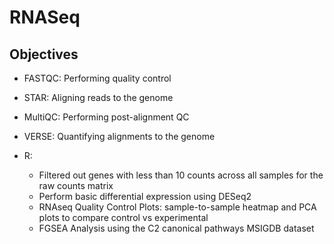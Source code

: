 # RNASeq

## Objectives

- FASTQC: Performing quality control

- STAR: Aligning reads to the genome

- MultiQC: Performing post-alignment QC

- VERSE: Quantifying alignments to the genome

- R:
  * Filtered out genes with less than 10 counts across all samples for the raw counts matrix
  * Perform basic differential expression using DESeq2
  * RNAseq Quality Control Plots: sample-to-sample heatmap and PCA plots to compare control vs experimental
  * FGSEA Analysis using the C2 canonical pathways MSIGDB dataset
